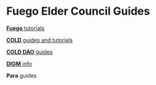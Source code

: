 # Fuego Elder Council Guides

[<b>Fuego</b> tutorials](https://github.com/usexfg/Guides/wiki)

[<b>COLD</b> guides and tutorials](https://github.com/usexfg/COLD-DAO/wiki)

[<b>COLD DAO</b> guides](https://github.com/usexfg/COLD-DAO/wiki)

[<b>DIGM</b> info](https://bitcointalk.org/index.php?topic=5285130.msg55474706#msg55474706)

<b>Para</b> guides
